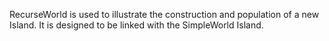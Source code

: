 RecurseWorld is used to illustrate the construction and population of a new Island. It is designed to be linked with the SimpleWorld Island.